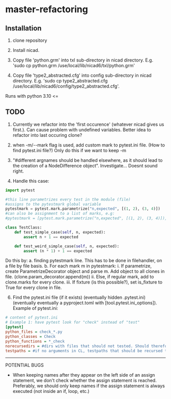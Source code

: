 # master-refactoring


## Installation 

1. clone repository

2. Install nicad.

3. Copy file 'python.grm' into txl sub-directory in nicad directory. E.g. 'sudo cp python.grm /use/local/lib/nicad6/txl/python.grm'

4. Copy file 'type2_abstracted.cfg' into config sub-directory in nicad directory. E.g. 'sudo cp type2_abstracted.cfg /use/local/lib/nicad6/config/type2_abstracted.cfg'. 

Runs with python 3.10 <=


## TODO

1. Currently we refactor into the 'first occurence' (whatever nicad gives us first.). Can cause problem with undefined variables. Better idea to refactor into last occuring clone?

2. when -m/--mark flag is used, add custom mark to pytest.ini file. (How to find pytest.ini file?) Only do this if we want to keep -m

3. "#different argnames should be handled elsewhere, as it should lead to the creation of a NodeDifference object". Investigate...
Doesnt sound right.

4. Handle this case:
```python
import pytest

#this line parametrizes every test in the module (file)
#assigns to the pytestmark global variable
pytestmark = pytest.mark.parametrize("n,expected", [(1, 2), (3, 4)])
#can also be assignment to a list of marks, e.g:
#pytestmark = [pytest.mark.parametrize("n,expected", [(1, 2), (3, 4)]), pytest.mark.example_mark]

class TestClass:
    def test_simple_case(self, n, expected):
        assert n + 1 == expected

    def test_weird_simple_case(self, n, expected):
        assert (n * 1) + 1 == expected
```
Do this by:
    a. finding pytestmark line. This has to be done in filehandler, on a file by file basis.
    b. For each mark m in pytestmark:
        i. If parametrize, create ParametrizeDecorator object and parse m. Add object to all clones in file. (clone.param_decorator.append(m))
        ii. Else, if regular mark, add to clone.marks for every clone.
        iii. If fixture (is this possible?), set is_fixture to True for every clone in file.

6. Find the pytest.ini file (if it exists) (eventually hidden .pytest.ini) (eventually eventually a pyproject.toml with [tool.pytest.ini_options]).
Example of pytest.ini:
```ini
# content of pytest.ini
# Example 1: have pytest look for "check" instead of "test"
[pytest]
python_files = check_*.py
python_classes = Check
python_functions = *_check
norecursedirs = #dirs with files that should not tested. Should therefore not be copied in copytree
testpaths = #if no arguments in CL, testpaths that should be recursed through to find tests. These need to be  
``` 
-------------------------------------------------------------------------------------------


POTENTIAL BUGS

- When keeping names after they appear on the left side of an assign statement, we don't check whether the assign statement is reached. Preferably, we should only keep names if the assign statement is always executed (not inside an if, loop, etc.)  


